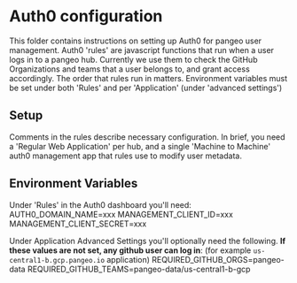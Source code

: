 # Auth0 configuration

This folder contains instructions on setting up Auth0 for pangeo user management. Auth0 'rules' are javascript functions that run when a user logs in to a pangeo hub. Currently we use them to check the GitHub Organizations and teams that a user belongs to, and grant access accordingly. The order that rules run in matters. Environment variables must be set under both 'Rules' and per 'Application' (under 'advanced settings')

## Setup
Comments in the rules describe necessary configuration. In brief, you need a 'Regular Web Application' per hub, and a single 'Machine to Machine' auth0 management app that rules use to modify user metadata.

## Environment Variables
Under 'Rules' in the Auth0 dashboard you'll need:
AUTH0_DOMAIN_NAME=xxx
MANAGEMENT_CLIENT_ID=xxx
MANAGEMENT_CLIENT_SECRET=xxx

Under Application Advanced Settings you'll optionally need the following. **If these values are not set, any github user can log in**:
(for example `us-central1-b.gcp.pangeo.io` application)
REQUIRED_GITHUB_ORGS=pangeo-data
REQUIRED_GITHUB_TEAMS=pangeo-data/us-central1-b-gcp
